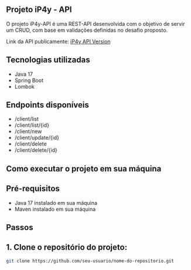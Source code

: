 ## Projeto iP4y - API

O projeto iP4y-API é uma REST-API desenvolvida com o objetivo de servir um CRUD, com base em validações definidas no desafio proposto.

Link da API publicamente: [iP4y API Version](uppity-mine-production.up.railway.app)

## Tecnologias utilizadas
- Java 17
- Spring Boot
- Lombok

## Endpoints disponíveis

- /client/list
- /client/list/{id}
- /client/new
- /client/update/{id}
- /client/delete
- /client/delete/{id}

## Como executar o projeto em sua máquina

## Pré-requisitos

- Java 17 instalado em sua máquina
- Maven instalado em sua máquina

## Passos

## 1. Clone o repositório do projeto:

```bash
git clone https://github.com/seu-usuario/nome-do-repositorio.git
```
 
